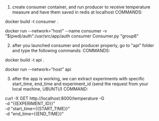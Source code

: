 1) create consumer container, and run producer to receive temperature measure and have them saved in redis at localhost
COMMANDS: 

docker build -t consumer . 

docker run --network="host" --name consumer -v "$(pwd)/auth":/usr/src/app/auth consumer Consumer.py "group6"

2) after you launched consumer and producer properly, go to "api" folder and type the following commands:
COMMANDS:

docker build -t api .

docker run --network="host" api


3) after the app is working, we can extract experiments with specific start_time, end_time and experiment_id (send the request from your local machine, UBUNTU)
COMMAND:

curl -X GET http://localhost:8000/temperature -G \
    -d "{{EXPERIMENT_ID}}" \
    -d "start_time={{START_TIME}}" \
    -d "end_time={{END_TIME}}"
